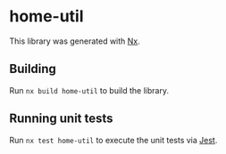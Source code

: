 # home-util

This library was generated with [Nx](https://nx.dev).

## Building

Run `nx build home-util` to build the library.

## Running unit tests

Run `nx test home-util` to execute the unit tests via [Jest](https://jestjs.io).
